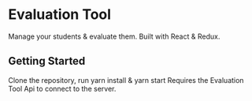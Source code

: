 # Evaluation Tool

Manage your students & evaluate them.
Built with React & Redux.

## Getting Started

Clone the repository, run yarn install & yarn start
Requires the Evaluation Tool Api to connect to the server.
